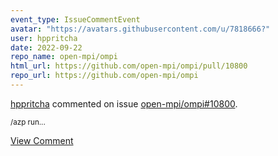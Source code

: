 ```yaml
---
event_type: IssueCommentEvent
avatar: "https://avatars.githubusercontent.com/u/7818666?"
user: hppritcha
date: 2022-09-22
repo_name: open-mpi/ompi
html_url: https://github.com/open-mpi/ompi/pull/10800
repo_url: https://github.com/open-mpi/ompi
---
```


<a href='https://github.com/hppritcha' target='_blank'>hppritcha</a> commented on issue <a href='https://github.com/open-mpi/ompi/pull/10800' target='_blank'>open-mpi/ompi#10800</a>.

<small>/azp run...</small>

<a href='https://github.com/open-mpi/ompi/pull/10800' target='_blank'>View Comment</a>